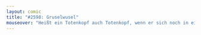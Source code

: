 ```yaml
---
layout: comic
title: "#2598: Gruselwusel"
mouseover: "Heißt ein Totenkopf auch Totenkopf, wenn er sich noch in einem Lebenden befindet?"
---
```

